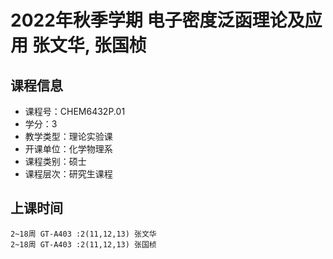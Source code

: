 # 2022年秋季学期 电子密度泛函理论及应用 张文华, 张国桢






## 课程信息

- 课程号：CHEM6432P.01
- 学分：3
- 教学类型：理论实验课
- 开课单位：化学物理系
- 课程类别：硕士
- 课程层次：研究生课程

## 上课时间

```
2~18周 GT-A403 :2(11,12,13) 张文华
2~18周 GT-A403 :2(11,12,13) 张国桢
```

